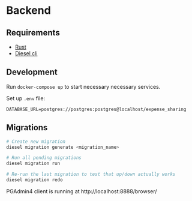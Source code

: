 # Backend

## Requirements

- [Rust](https://www.rust-lang.org/tools/install)
- [Diesel cli](https://diesel.rs/guides/getting-started)

## Development

Run `docker-compose up` to start necessary necessary services.

Set up `.env` file:

```
DATABASE_URL=postgres://postgres:postgres@localhost/expense_sharing
```

## Migrations

```bash
# Create new migration
diesel migration generate <migration_name>

# Run all pending migrations
diesel migration run

# Re-run the last migration to test that up/down actually works
diesel migration redo
```

PGAdmin4 client is running at http://localhost:8888/browser/
